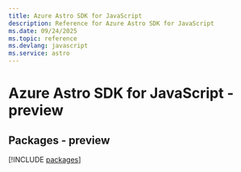 ```yaml
---
title: Azure Astro SDK for JavaScript
description: Reference for Azure Astro SDK for JavaScript
ms.date: 09/24/2025
ms.topic: reference
ms.devlang: javascript
ms.service: astro
---
```

# Azure Astro SDK for JavaScript - preview
## Packages - preview
[!INCLUDE [packages](astro-index.md)]